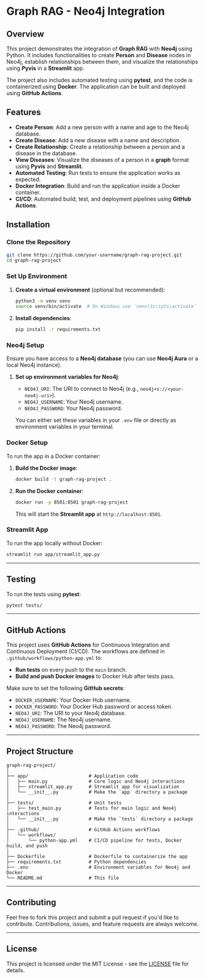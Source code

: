 # Graph RAG - Neo4j Integration

## Overview

This project demonstrates the integration of **Graph RAG** with **Neo4j** using Python. It includes functionalities to create **Person** and **Disease** nodes in Neo4j, establish relationships between them, and visualize the relationships using **Pyvis** in a **Streamlit** app.

The project also includes automated testing using **pytest**, and the code is containerized using **Docker**. The application can be built and deployed using **GitHub Actions**.

## Features

- **Create Person**: Add a new person with a name and age to the Neo4j database.
- **Create Disease**: Add a new disease with a name and description.
- **Create Relationship**: Create a relationship between a person and a disease in the database.
- **View Diseases**: Visualize the diseases of a person in a **graph** format using **Pyvis** and **Streamlit**.
- **Automated Testing**: Run tests to ensure the application works as expected.
- **Docker Integration**: Build and run the application inside a Docker container.
- **CI/CD**: Automated build, test, and deployment pipelines using **GitHub Actions**.

## Installation

### Clone the Repository

```bash
git clone https://github.com/your-username/graph-rag-project.git
cd graph-rag-project
```

### Set Up Environment

1. **Create a virtual environment** (optional but recommended):

   ```bash
   python3 -m venv venv
   source venv/bin/activate  # On Windows use `venv\Scripts\activate`
   ```

2. **Install dependencies**:

   ```bash
   pip install -r requirements.txt
   ```

### Neo4j Setup

Ensure you have access to a **Neo4j database** (you can use **Neo4j Aura** or a local Neo4j instance).

1. **Set up environment variables for Neo4j**:
   - `NEO4J_URI`: The URI to connect to Neo4j (e.g., `neo4j+s://<your-neo4j-uri>`).
   - `NEO4J_USERNAME`: Your Neo4j username.
   - `NEO4J_PASSWORD`: Your Neo4j password.

   You can either set these variables in your `.env` file or directly as environment variables in your terminal.

### Docker Setup

To run the app in a Docker container:

1. **Build the Docker image**:

   ```bash
   docker build -t graph-rag-project .
   ```

2. **Run the Docker container**:

   ```bash
   docker run -p 8501:8501 graph-rag-project
   ```

   This will start the **Streamlit app** at `http://localhost:8501`.

### Streamlit App

To run the app locally without Docker:

```bash
streamlit run app/streamlit_app.py
```

---

## Testing

To run the tests using **pytest**:

```bash
pytest tests/
```

---

## GitHub Actions

This project uses **GitHub Actions** for Continuous Integration and Continuous Deployment (CI/CD). The workflows are defined in `.github/workflows/python-app.yml` to:

- **Run tests** on every push to the `main` branch.
- **Build and push Docker images** to Docker Hub after tests pass.

Make sure to set the following **GitHub secrets**:

- `DOCKER_USERNAME`: Your Docker Hub username.
- `DOCKER_PASSWORD`: Your Docker Hub password or access token.
- `NEO4J_URI`: The URI to your Neo4j database.
- `NEO4J_USERNAME`: The Neo4j username.
- `NEO4J_PASSWORD`: The Neo4j password.

---

## Project Structure

```
graph-rag-project/
│
├── app/                      # Application code
│   ├── main.py               # Core logic and Neo4j interactions
│   ├── streamlit_app.py      # Streamlit app for visualization
│   └── __init__.py           # Make the `app` directory a package
│
├── tests/                    # Unit tests
│   ├── test_main.py          # Tests for main logic and Neo4j interactions
│   └── __init__.py           # Make the `tests` directory a package
│
├── .github/                  # GitHub Actions workflows
│   └── workflows/
│       └── python-app.yml    # CI/CD pipeline for tests, Docker build, and push
│
├── Dockerfile                # Dockerfile to containerize the app
├── requirements.txt          # Python dependencies
├── .env                      # Environment variables for Neo4j and Docker
└── README.md                 # This file
```

---

## Contributing

Feel free to fork this project and submit a pull request if you'd like to contribute. Contributions, issues, and feature requests are always welcome.

---

## License

This project is licensed under the MIT License - see the [LICENSE](LICENSE) file for details.


